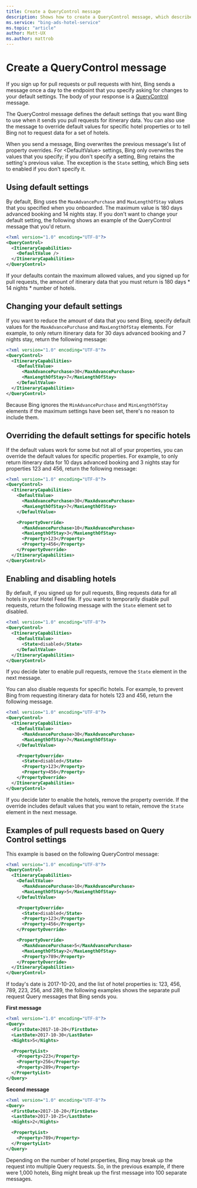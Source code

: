 ```yaml
---
title: Create a QueryControl message
description: Shows how to create a QueryControl message, which describes the default values and overrides for Query messages. 
ms.service: "bing-ads-hotel-service"
ms.topic: "article"
author: Matt-UX
ms.author: mattrob
---
```


# Create a QueryControl message

If you sign up for pull requests or pull requests with hint, Bing sends a message once a day to the endpoint that you specify asking for changes to your default settings. The body of your response is a [QueryControl](../query-control-message/reference.md) message. 

The QueryControl message defines the default settings that you want Bing to use when it sends you pull requests for itinerary data. You can also use the message to override default values for specific hotel properties or to tell Bing not to request data for a set of hotels.

When you send a message, Bing overwrites the previous message's list of property overrides. For \<DefaultValue\> settings, Bing only overwrites the values that you specify; if you don't specify a setting, Bing retains the setting's previous value. The exception is the `State` setting, which Bing sets to enabled if you don't specify it.

## Using default settings

By default, Bing uses the `MaxAdvancePurchase` and `MaxLengthOfStay` values that you specified when you onboarded. The maximum value is 180 days advanced booking and 14 nights stay. If you don't want to change your default setting, the following shows an example of the QueryControl message that you'd return.

```xml
<?xml version="1.0" encoding="UTF-8"?>
<QueryControl>
  <ItineraryCapabilities>
    <DefaultValue />
  </ItineraryCapabilities>
</QueryControl>
```

If your defaults contain the maximum allowed values, and you signed up for pull requests, the amount of itinerary data that you must return is 180 days \* 14 nights \* number of hotels.  

## Changing your default settings

If you want to reduce the amount of data that you send Bing, specify default values for the `MaxAdvancePurchase` and `MaxLengthOfStay` elements. For example, to only return itinerary data for 30 days advanced booking and 7 nights stay, return the following message:

```xml
<?xml version="1.0" encoding="UTF-8"?>
<QueryControl>
  <ItineraryCapabilities>
    <DefaultValue>
      <MaxAdvancePurchase>30</MaxAdvancePurchase>
      <MaxLengthOfStay>7</MaxLengthOfStay>
    </DefaultValue>
  </ItineraryCapabilities>
</QueryControl>
```

Because Bing ignores the `MinAdvancePurchase` and `MinLengthOfStay` elements if the maximum settings have been set, there's no reason to include them.

## Overriding the default settings for specific hotels

If the default values work for some but not all of your properties, you can override the default values for specific properties. For example, to only return itinerary data for 10 days advanced booking and 3 nights stay for properties 123 and 456, return the following message:

```xml
<?xml version="1.0" encoding="UTF-8"?>
<QueryControl>
  <ItineraryCapabilities>
    <DefaultValue>
      <MaxAdvancePurchase>30</MaxAdvancePurchase>
      <MaxLengthOfStay>7</MaxLengthOfStay>
    </DefaultValue>

    <PropertyOverride>
      <MaxAdvancePurchase>10</MaxAdvancePurchase>
      <MaxLengthOfStay>3</MaxLengthOfStay>
      <Property>123</Property>
      <Property>456</Property>
    </PropertyOverride>
  </ItineraryCapabilities>
</QueryControl>
```

## Enabling and disabling hotels

By default, if you signed up for pull requests, Bing requests data for all hotels in your Hotel Feed file. If you want to temporarily disable pull requests, return the following message with the `State` element set to disabled.

```xml
<?xml version="1.0" encoding="UTF-8"?>
<QueryControl>
  <ItineraryCapabilities>
    <DefaultValue>
      <State>disabled</State>
    </DefaultValue>
  </ItineraryCapabilities>
</QueryControl>
```
If you decide later to enable pull requests, remove the `State` element in the next message.

You can also disable requests for specific hotels. For example, to prevent Bing from requesting itinerary data for hotels 123 and 456, return the following message.

```xml
<?xml version="1.0" encoding="UTF-8"?>
<QueryControl>
  <ItineraryCapabilities>
    <DefaultValue>
      <MaxAdvancePurchase>30</MaxAdvancePurchase>
      <MaxLengthOfStay>7</MaxLengthOfStay>
    </DefaultValue>

    <PropertyOverride>
      <State>disabled</State>
      <Property>123</Property>
      <Property>456</Property>
    </PropertyOverride>
  </ItineraryCapabilities>
</QueryControl>
```

If you decide later to enable the hotels, remove the property override. If the override includes default values that you want to retain, remove the `State` element in the next message.

<a name="pullrequestexample"></a>

## Examples of pull requests based on Query Control settings

This example is based on the following QueryControl message:

```xml
<?xml version="1.0" encoding="UTF-8"?>
<QueryControl>
  <ItineraryCapabilities>
    <DefaultValue>
      <MaxAdvancePurchase>10</MaxAdvancePurchase>
      <MaxLengthOfStay>5</MaxLengthOfStay>
    </DefaultValue>

    <PropertyOverride>
      <State>disabled</State>
      <Property>123</Property>
      <Property>456</Property>
    </PropertyOverride>

    <PropertyOverride>
      <MaxAdvancePurchase>5</MaxAdvancePurchase>
      <MaxLengthOfStay>2</MaxLengthOfStay>
      <Property>789</Property>
    </PropertyOverride>
  </ItineraryCapabilities>
</QueryControl>
```
 
If today's date is 2017-10-20, and the list of hotel properties is: 123, 456, 789, 223, 256, and 289, the following examples shows the separate pull request Query messages that Bing sends you.

**First message**

```xml
<?xml version="1.0" encoding="UTF-8"?>
<Query>
  <FirstDate>2017-10-20</FirstDate>
  <LastDate>2017-10-30</LastDate>
  <Nights>5</Nights>

  <PropertyList>
    <Property>223</Property>
    <Property>256</Property>
    <Property>289</Property>
  </PropertyList>
</Query>
``` 

**Second message**

```xml
<?xml version="1.0" encoding="UTF-8"?>
<Query>
  <FirstDate>2017-10-20</FirstDate>
  <LastDate>2017-10-25</LastDate>
  <Nights>2</Nights>

  <PropertyList>
    <Property>789</Property>
  </PropertyList>
</Query>
``` 

Depending on the number of hotel properties, Bing may break up the request into multiple Query requests. So, in the previous example, if there were 1,000 hotels, Bing might break up the first message into 100 separate messages.
